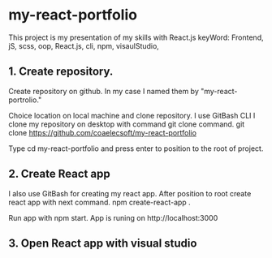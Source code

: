 # my-react-portfolio
This project is my presentation of my skills with React.js 
keyWord: Frontend, jS, scss, oop, React.js, cli, npm, visaulStudio,


## 1. Create repository.
Create repository on github. In my case I named them by "my-react-portrolio."

Choice location on local machine and clone repository. I use GitBash CLI
I clone my repository on desktop with command git clone command.
git clone https://github.com/coaelecsoft/my-react-portfolio

Type cd my-react-portfolio and press enter to position to the root of project.

## 2. Create React app

I also use GitBash for creating my react app. After position to root create react app with next command.
npm create-react-app .

Run app with npm start. App is runing on http://localhost:3000

## 3. Open React app with visual studio



